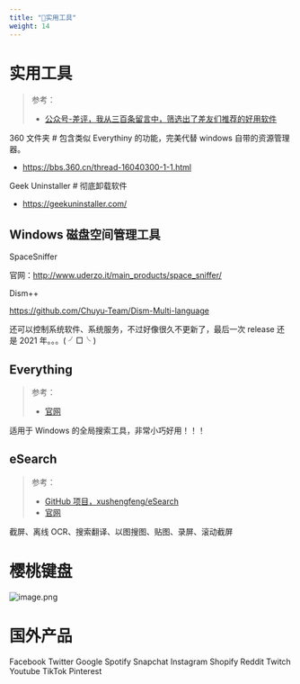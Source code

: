 ```yaml
---
title: "🧰实用工具"
weight: 14
---
```


# 实用工具

> 参考：
> - [公众号-差评，我从三百条留言中，筛选出了差友们推荐的好用软件](https://mp.weixin.qq.com/s/FER8XiGizhNOwAXf7cQbRQ)

360 文件夹 # 包含类似 Everythiny 的功能，完美代替 windows 自带的资源管理器。

- <https://bbs.360.cn/thread-16040300-1-1.html>

Geek Uninstaller # 彻底卸载软件

- <https://geekuninstaller.com/>

## Windows 磁盘空间管理工具

SpaceSniffer

官网：<http://www.uderzo.it/main_products/space_sniffer/>

Dism++

<https://github.com/Chuyu-Team/Dism-Multi-language>

还可以控制系统软件、系统服务，不过好像很久不更新了，最后一次 release 还是 2021 年。。。( ╯□╰ )

## Everything

> 参考：
> - [官网](https://www.voidtools.com/)

适用于 Windows 的全局搜索工具，非常小巧好用！！！

## eSearch

> 参考：
> - [GitHub 项目，xushengfeng/eSearch](https://github.com/xushengfeng/eSearch)
> - [官网](https://esearch-app.netlify.app/)

截屏、离线 OCR、搜索翻译、以图搜图、贴图、录屏、滚动截屏

# 樱桃键盘

![image.png](https://notes-learning.oss-cn-beijing.aliyuncs.com/na3u1y/1654068821514-75ee0957-87fb-44b4-bcbf-c635517dc6fc.png)

# 国外产品

Facebook
Twitter
Google
Spotify
Snapchat
Instagram
Shopify
Reddit
Twitch
Youtube
TikTok
Pinterest
